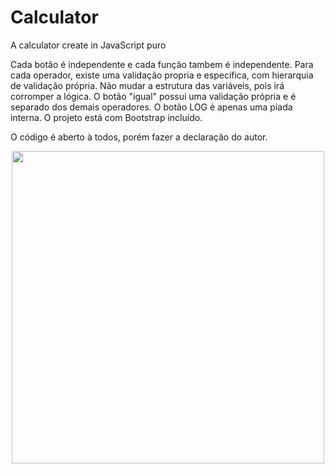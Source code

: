 # Calculator
A calculator create in JavaScript puro



Cada botão é independente e cada função tambem é independente.
Para cada operador, existe uma validação propria e especifica, com hierarquia de validação própria.
Não mudar a estrutura das variáveis, pois irá corromper a lógica.
O botão "igual" possui uma validação própria e é separado dos demais operadores.
O botão LOG é apenas uma piada interna.
O projeto está com Bootstrap incluído.


O código é aberto à todos, porém fazer a declaração do autor.

<div align="center">
<img src="https://user-images.githubusercontent.com/102332801/209341822-15bac64f-15b6-4540-a708-946c4b14e75c.PNG" width="500px"> 

</div>